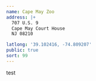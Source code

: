 ```yaml
---
name: Cape May Zoo
address: |+
  707 U.S. 9
  Cape May Court House
  NJ 08210

latlong: '39.102416, -74.809207'
public: true
sort: 99
---
```

test
